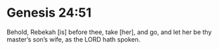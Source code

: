 # Genesis 24:51

Behold, Rebekah [is] before thee, take [her], and go, and let her be thy master’s son’s wife, as the LORD hath spoken.